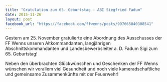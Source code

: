 ```yaml
---
title: "Gratulation zum 65. Geburtstag - ABI Siegfried Fadum"
date: 2015-11-26
layout: post
facebook_url: "https://facebook.com/ffwenns/posts/997665840308541"
---
```


Gestern am 25. November gratulierte eine Abordnung des Ausschusses der FF Wenns unseren Altkommandanten, langjährigen Abschnittskommandanten und Landesbewerbsleiter a. D. Fadum Sigi zum 65. Geburtstag!

Neben den überbrachten Glückwünschen und Geschenken der FF Wenns wünschen wir vorallem viel Gesundheit und noch viele kameradschaftliche und gemeinsame Zusammenkünfte mit der Feuerwehr!